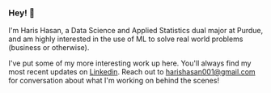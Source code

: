 ### Hey! 👋

I'm Haris Hasan, a Data Science and Applied Statistics dual major at Purdue, and am highly interested in the use of ML to solve real world problems (business or otherwise).

I've put some of my more interesting work up here. You'll always find my most recent updates on [Linkedin](https://www.linkedin.com/in/harishasan001/). Reach out to harishasan001@gmail.com for conversation about what I'm working on behind the scenes!

<!--
**harishasan001/harishasan001** is a ✨ _special_ ✨ repository because its `README.md` (this file) appears on your GitHub profile.

Here are some ideas to get you started:

- 🔭 I’m currently working on ...
- 🌱 I’m currently learning ...
- 👯 I’m looking to collaborate on ...
- 🤔 I’m looking for help with ...
- 💬 Ask me about ...
- 📫 How to reach me: ...
- 😄 Pronouns: ...
- ⚡ Fun fact: ...
-->
